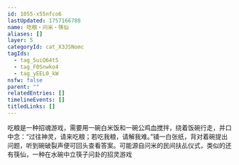 ```yaml
---
id: 1055-x55nfco6
lastUpdated: 1757166788
name: 吃粮・问米・筷仙
aliases: []
layer: 5
categoryId: cat_X3JSNomc
tagIds:
  - tag_5uiQ64t5
  - tag_F0Snwko4
  - tag_yEEL0_kW
nsfw: false
parent: ""
relatedEntries: []
timelineEvents: []
titledLinks: []
---
```


吃粮是一种招魂游戏，需要用一碗白米饭和一碗公鸡血搅拌，绕着饭碗行走，并口中念：“过往神灵，请来吃粮；若吃我粮，请解我难。”铺一白张纸，背对着碗提出问题，听到碗破裂声便可回头查看答案。可能源自问米的民间扶乩仪式，类似的还有筷仙，一种在水碗中立筷子问卦的招灵游戏